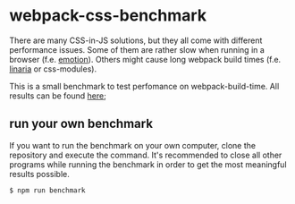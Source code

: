 # webpack-css-benchmark

There are many CSS-in-JS solutions, but they all come with different performance issues. Some of them are rather slow when running in a browser (f.e. [emotion](https://emotion.sh)). Others might cause long webpack build times (f.e. [linaria](https://linaria.now.sh) or css-modules).

This is a small benchmark to test perfomance on webpack-build-time. All results can be found [here](benchmark.md);

## run your own benchmark
If you want to run the benchmark on your own computer, clone the repository and execute the command. It's recommended to close all other programs while running the benchmark in order to get the most meaningful results possible.

```
$ npm run benchmark
```
